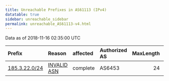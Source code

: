 ```yaml
---
title: Unreachable Prefixes in AS61113 (IPv4)
datatable: true
sidebar: unreachable_sidebar
permalink: unreachable_AS61113-v4.html
---
```


Data as of 2018-11-16 02:35:00 UTC


<div class="datatable-begin"></div>

| Prefix                                               | Reason                                                                                               | affected   | Authorized AS   |   MaxLength | Anchor                                         |   unreachable /24s |
|:-----------------------------------------------------|:-----------------------------------------------------------------------------------------------------|:-----------|:----------------|------------:|:-----------------------------------------------|-------------------:|
| [185.3.22.0/24](https://stat.ripe.net/185.3.22.0/24) | [INVALID ASN](https://rpki-validator.ripe.net/announcement-preview?asn=AS61113&prefix=185.3.22.0/24) | complete   | AS6453          |          24 | [RIPE](unreachable_RIPE_NCC_RPKI_Root-v4.html) |                  1 |

<div class="datatable-end"></div>